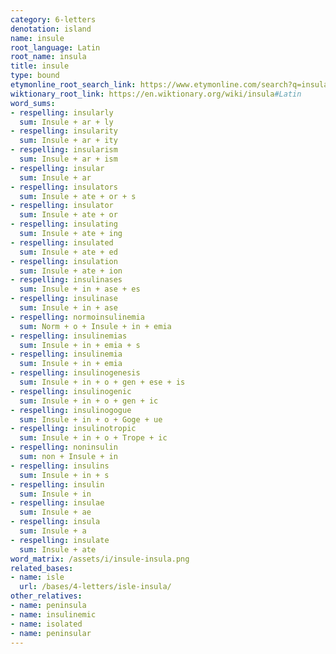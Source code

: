 ```yaml
---
category: 6-letters
denotation: island
name: insule
root_language: Latin
root_name: insula
title: insule
type: bound
etymonline_root_search_link: https://www.etymonline.com/search?q=insula
wiktionary_root_link: https://en.wiktionary.org/wiki/insula#Latin
word_sums:
- respelling: insularly
  sum: Insule + ar + ly
- respelling: insularity
  sum: Insule + ar + ity
- respelling: insularism
  sum: Insule + ar + ism
- respelling: insular
  sum: Insule + ar
- respelling: insulators
  sum: Insule + ate + or + s
- respelling: insulator
  sum: Insule + ate + or
- respelling: insulating
  sum: Insule + ate + ing
- respelling: insulated
  sum: Insule + ate + ed
- respelling: insulation
  sum: Insule + ate + ion
- respelling: insulinases
  sum: Insule + in + ase + es
- respelling: insulinase
  sum: Insule + in + ase
- respelling: normoinsulinemia
  sum: Norm + o + Insule + in + emia
- respelling: insulinemias
  sum: Insule + in + emia + s
- respelling: insulinemia
  sum: Insule + in + emia
- respelling: insulinogenesis
  sum: Insule + in + o + gen + ese + is
- respelling: insulinogenic
  sum: Insule + in + o + gen + ic
- respelling: insulinogogue
  sum: Insule + in + o + Goge + ue
- respelling: insulinotropic
  sum: Insule + in + o + Trope + ic
- respelling: noninsulin
  sum: non + Insule + in
- respelling: insulins
  sum: Insule + in + s
- respelling: insulin
  sum: Insule + in
- respelling: insulae
  sum: Insule + ae
- respelling: insula
  sum: Insule + a
- respelling: insulate
  sum: Insule + ate
word_matrix: /assets/i/insule-insula.png
related_bases:
- name: isle
  url: /bases/4-letters/isle-insula/
other_relatives:
- name: peninsula
- name: insulinemic
- name: isolated
- name: peninsular
---
```

